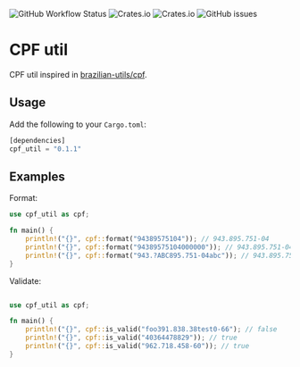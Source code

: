 ![GitHub Workflow Status](https://img.shields.io/github/workflow/status/rodolfoghi/cpf-util-rust/Rust) ![Crates.io](https://img.shields.io/crates/v/cpf-util) ![Crates.io](https://img.shields.io/crates/d/cpf-util) ![GitHub issues](https://img.shields.io/github/issues/rodolfoghi/cpf-util-rust)

# CPF util

CPF util inspired in [brazilian-utils/cpf](https://github.com/brazilian-utils/brazilian-utils/blob/master/src/utilities/cpf/index.ts).

## Usage

Add the following to your `Cargo.toml`:
```rust
[dependencies]
cpf_util = "0.1.1"
```

## Examples

Format:
```rust
use cpf_util as cpf;

fn main() {
    println!("{}", cpf::format("94389575104")); // 943.895.751-04
    println!("{}", cpf::format("94389575104000000")); // 943.895.751-04
    println!("{}", cpf::format("943.?ABC895.751-04abc")); // 943.895.751-04
}
```

Validate:
```rust

use cpf_util as cpf;

fn main() {
    println!("{}", cpf::is_valid("foo391.838.38test0-66"); // false
    println!("{}", cpf::is_valid("40364478829")); // true
    println!("{}", cpf::is_valid("962.718.458-60")); // true
}
```